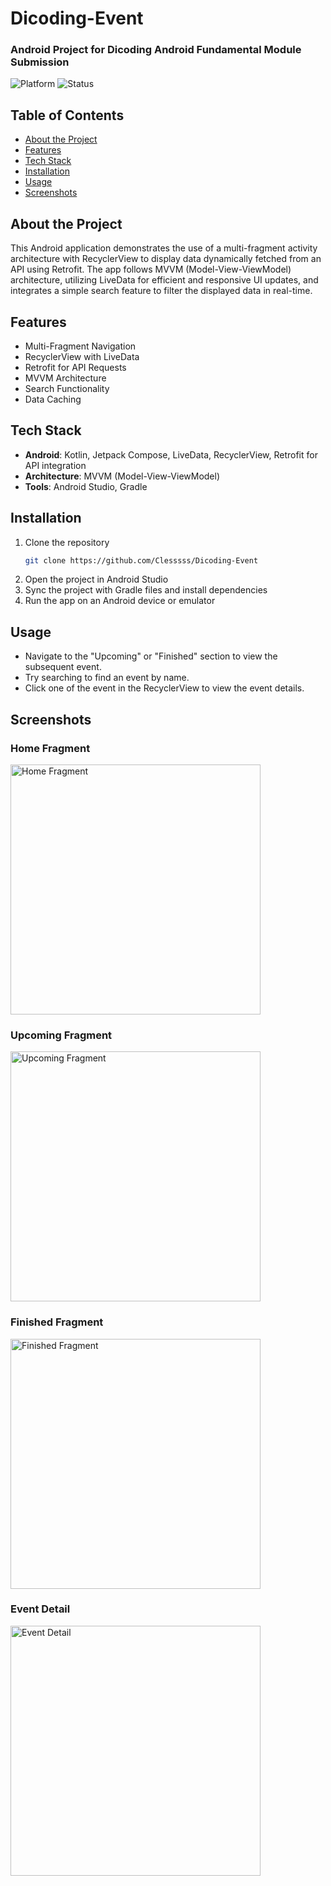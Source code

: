 # Dicoding-Event

### Android Project for Dicoding Android Fundamental Module Submission  
  
![Platform](https://img.shields.io/badge/Platform-Android-green)
![Status](https://img.shields.io/badge/Status-In%20Progress-yellow)

## Table of Contents
- [About the Project](#about-the-project)
- [Features](#features)
- [Tech Stack](#tech-stack)
- [Installation](#installation)
- [Usage](#usage)
- [Screenshots](#screenshots)

## About the Project
This Android application demonstrates the use of a multi-fragment activity architecture with RecyclerView to display data dynamically fetched from an API using Retrofit. The app follows MVVM (Model-View-ViewModel) architecture, utilizing LiveData for efficient and responsive UI updates, and integrates a simple search feature to filter the displayed data in real-time.

## Features
- Multi-Fragment Navigation
- RecyclerView with LiveData
- Retrofit for API Requests
- MVVM Architecture
- Search Functionality
- Data Caching

## Tech Stack
- **Android**: Kotlin, Jetpack Compose, LiveData, RecyclerView, Retrofit for API integration
- **Architecture**: MVVM (Model-View-ViewModel)
- **Tools**: Android Studio, Gradle

## Installation
1. Clone the repository
   ```bash
   git clone https://github.com/Clesssss/Dicoding-Event
   ```
2. Open the project in Android Studio
3. Sync the project with Gradle files and install dependencies
4. Run the app on an Android device or emulator

## Usage
- Navigate to the "Upcoming" or "Finished" section to view the subsequent event.
- Try searching to find an event by name.
- Click one of the event in the RecyclerView to view the event details.

## Screenshots
### Home Fragment
<img src="https://raw.githubusercontent.com/Clesssss/Dicoding-Event/main/screenshots/home_fragment.png" alt="Home Fragment" width="400" />  

### Upcoming Fragment
<img src="https://raw.githubusercontent.com/Clesssss/Dicoding-Event/main/screenshots/upcoming_fragment.png" alt="Upcoming Fragment" width="400" />

### Finished Fragment
<img src="https://raw.githubusercontent.com/Clesssss/Dicoding-Event/main/screenshots/finished_fragment.png" alt="Finished Fragment" width="400" />

### Event Detail
<img src="https://raw.githubusercontent.com/Clesssss/Dicoding-Event/main/screenshots/event_detail.png" alt="Event Detail" width="400" />

